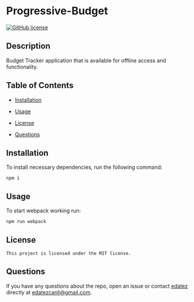 
# Progressive-Budget
[![GitHub license](https://img.shields.io/badge/license-MIT-blue.svg)](https://github.com/edatez/progressive-budget)

## Description

Budget Tracker application that is available for offline access and functionality.

## Table of Contents 

* [Installation](#installation)

* [Usage](#usage)

* [License](#license)

* [Questions](#questions)

## Installation

To install necessary dependencies, run the following command:

```
npm i
```

## Usage

To start webpack working run: 


```
npm run webpack 
```

## License

    This project is licensed under the MIT license.
  
## Questions

If you have any questions about the repo, open an issue or contact [edatez](https://github.com/edatez/Progressive-Budget) directly at edatezcanli@gmail.com.
